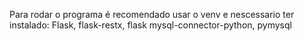 Para rodar o programa é recomendado usar o venv e nescessario ter instalado:
Flask,
flask-restx,
flask mysql-connector-python,
pymysql

